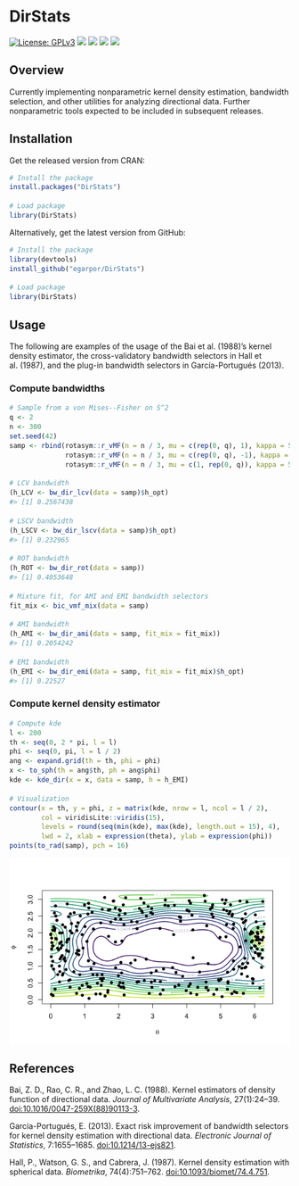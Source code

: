 DirStats
========

[![License:
GPLv3](https://img.shields.io/badge/license-GPLv3-blue.svg)](https://www.gnu.org/licenses/gpl-3.0)
[![](https://travis-ci.org/egarpor/DirStats.svg?branch=master)](https://travis-ci.org/egarpor/DirStats)
[![](https://www.r-pkg.org/badges/version/DirStats?color=green)](https://cran.r-project.org/package=DirStats)
[![](http://cranlogs.r-pkg.org/badges/grand-total/DirStats?color=green)](https://cran.r-project.org/package=DirStats)
[![](http://cranlogs.r-pkg.org/badges/last-month/DirStats?color=green)](https://cran.r-project.org/package=DirStats)

<!-- <img src="" alt="DirStats  hexlogo" align="right" width="200" style="padding: 0 15px; float: right;"/> -->

Overview
--------

Currently implementing nonparametric kernel density estimation,
bandwidth selection, and other utilities for analyzing directional data.
Further nonparametric tools expected to be included in subsequent
releases.

Installation
------------

Get the released version from CRAN:

``` r
# Install the package
install.packages("DirStats")

# Load package
library(DirStats)
```

Alternatively, get the latest version from GitHub:

``` r
# Install the package
library(devtools)
install_github("egarpor/DirStats")

# Load package
library(DirStats)
```

Usage
-----

The following are examples of the usage of the Bai et al. (1988)’s
kernel density estimator, the cross-validatory bandwidth selectors in
Hall et al. (1987), and the plug-in bandwidth selectors in
García-Portugués (2013).

### Compute bandwidths

``` r
# Sample from a von Mises--Fisher on S^2
q <- 2
n <- 300
set.seed(42)
samp <- rbind(rotasym::r_vMF(n = n / 3, mu = c(rep(0, q), 1), kappa = 5),
              rotasym::r_vMF(n = n / 3, mu = c(rep(0, q), -1), kappa = 5),
              rotasym::r_vMF(n = n / 3, mu = c(1, rep(0, q)), kappa = 5))

# LCV bandwidth
(h_LCV <- bw_dir_lcv(data = samp)$h_opt)
#> [1] 0.2567438

# LSCV bandwidth
(h_LSCV <- bw_dir_lscv(data = samp)$h_opt)
#> [1] 0.232965

# ROT bandwidth
(h_ROT <- bw_dir_rot(data = samp))
#> [1] 0.4053648

# Mixture fit, for AMI and EMI bandwidth selectors
fit_mix <- bic_vmf_mix(data = samp)

# AMI bandwidth
(h_AMI <- bw_dir_ami(data = samp, fit_mix = fit_mix))
#> [1] 0.2054242

# EMI bandwidth
(h_EMI <- bw_dir_emi(data = samp, fit_mix = fit_mix)$h_opt)
#> [1] 0.22527
```

### Compute kernel density estimator

``` r
# Compute kde
l <- 200
th <- seq(0, 2 * pi, l = l)
phi <- seq(0, pi, l = l / 2)
ang <- expand.grid(th = th, phi = phi)
x <- to_sph(th = ang$th, ph = ang$phi)
kde <- kde_dir(x = x, data = samp, h = h_EMI)

# Visualization
contour(x = th, y = phi, z = matrix(kde, nrow = l, ncol = l / 2),
        col = viridisLite::viridis(15), 
        levels = round(seq(min(kde), max(kde), length.out = 15), 4), 
        lwd = 2, xlab = expression(theta), ylab = expression(phi))
points(to_rad(samp), pch = 16)
```

<img src="README/README-kde-1.png" style="display: block; margin: auto;" />

References
----------

Bai, Z. D., Rao, C. R., and Zhao, L. C. (1988). Kernel estimators of
density function of directional data. *Journal of Multivariate
Analysis*, 27(1):24–39.
[doi:10.1016/0047-259X(88)90113-3](https://doi.org/10.1016/0047-259X(88)90113-3).

García-Portugués, E. (2013). Exact risk improvement of bandwidth
selectors for kernel density estimation with directional data.
*Electronic Journal of Statistics*, 7:1655–1685.
[doi:10.1214/13-ejs821](https://doi.org/10.1214/13-ejs821).

Hall, P., Watson, G. S., and Cabrera, J. (1987). Kernel density
estimation with spherical data. *Biometrika*, 74(4):751–762.
[doi:10.1093/biomet/74.4.751](https://doi.org/10.1093/biomet/74.4.751).

